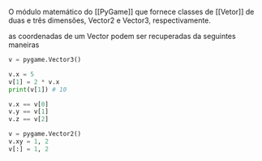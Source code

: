 O módulo matemático do [[PyGame]] que fornece classes de  [[Vetor]] de duas e três dimensões, Vector2 e Vector3, respectivamente.

as coordenadas de um Vector podem ser recuperadas da seguintes maneiras
```python
v = pygame.Vector3()

v.x = 5
v[1] = 2 * v.x
print(v[1]) # 10

v.x == v[0]
v.y == v[1]
v.z == v[2]

v = pygame.Vector2()
v.xy = 1, 2
v[:] = 1, 2
```
